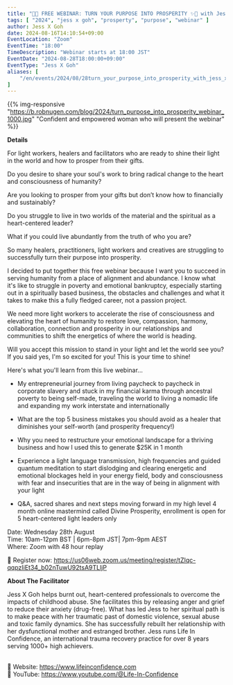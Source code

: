 ```yaml
---
title: "💛✨ FREE WEBINAR: TURN YOUR PURPOSE INTO PROSPERITY ✨💛 with Jess X Goh"
tags: [ "2024", "jess x goh", "prosperty", "purpose", "webinar" ]
author: Jess X Goh
date: 2024-08-16T14:10:54+09:00
EventLocation: "Zoom"
EventTime: "18:00"
TimeDescription: "Webinar starts at 18:00 JST"
EventDate: "2024-08-28T18:00:00+09:00"
EventType: "Jess X Goh"
aliases: [
    "/en/events/2024/08/28turn_your_purpose_into_prosperity_with_jess_x_goh",
]
---
```


{{% img-responsive "https://b.robnugen.com/blog/2024/turn_purpose_into_prosperity_webinar_1000.jpg" "Confident and empowered woman who will present the webinar" %}}

**Details**

For light workers, healers and facilitators who are ready to
shine their light in the world and how to prosper from their gifts.

Do you desire to share your soul's work to bring radical
change to the heart and consciousness of humanity?

Are you looking to prosper from your gifts but don’t know
how to financially and sustainably?

Do you struggle to live in two worlds of the material and
the spiritual as a heart-centered leader?

What if you could live abundantly from the truth of who you are?

So many healers, practitioners, light workers and creatives are
struggling to successfully turn their purpose into prosperity.

I decided to put together this free webinar because I want you to succeed
in serving humanity from a place of alignment and abundance.
I know what it's like to struggle in poverty and emotional bankruptcy,
especially starting out in a spiritually based business, the obstacles
and challenges and what it takes to make this a fully fledged career, not a passion project.

We need more light workers to accelerate the rise of consciousness and
elevating the heart of humanity to restore love, compassion, harmony,
collaboration, connection and prosperity in our relationships and communities
to shift the energetics of where the world is heading.

Will you accept this mission to stand in your light and let the world see you?
If you said yes, I'm so excited for you! This is your time to shine!

Here's what you'll learn from this live webinar...

* My entrepreneurial journey from living paycheck to paycheck in corporate
slavery and stuck in my financial karma through ancestral poverty to being
self-made, traveling the world to living a nomadic life and expanding my
work interstate and internationally

* What are the top 5 business mistakes you should avoid as a healer that
diminishes your self-worth (and prosperity frequency!)

* Why you need to restructure your emotional landscape for a thriving
business and how I used this to generate $25K in 1 month

* Experience a light language transmission, high frequencies and guided
quantum meditation to start dislodging and clearing energetic and emotional
blockages held in your energy field, body and consciousness with fear and
insecurities that are in the way of being in alignment with your light

* Q&A, sacred shares and next steps moving forward in my high level 4 month
online mastermind called Divine Prosperity, enrollment is open for
5 heart-centered light leaders only

Date: Wednesday 28th August
<br>Time: 10am-12pm BST | 6pm-8pm JST| 7pm-9pm AEST
<br>Where: Zoom with 48 hour replay

🌠 Register now: https://us06web.zoom.us/meeting/register/tZIqc-qqpzIiEt34_b02nTuwU92tsA9TLljP

**About The Facilitator**

Jess X Goh helps burnt out, heart-centered professionals to overcome
the impacts of childhood abuse. She facilitates this by releasing
anger and grief to reduce their anxiety (drug-free). What has led
Jess to her spiritual path is to make peace with her traumatic past
of domestic violence, sexual abuse and toxic family dynamics.
She has successfully rebuilt her relationship with her dysfunctional
mother and estranged brother.
Jess runs Life In Confidence, an international trauma recovery practice
for over 8 years serving 1000+ high achievers.

<br>💜 Website: https://www.lifeinconfidence.com
<br>🌻 YouTube: https://www.youtube.com/@Life-In-Confidence
